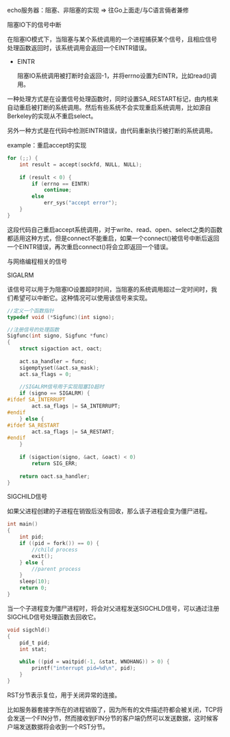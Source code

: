 echo服务器：阻塞、非阻塞的实现 => 往Go上面走/与C语言倆者兼修



阻塞IO下的信号中断

在阻塞IO模式下，当阻塞与某个系统调用的一个进程捕获某个信号，且相应信号处理函数返回时，该系统调用会返回一个EINTR错误。

- EINTR

  阻塞IO系统调用被打断时会返回-1，并将errno设置为EINTR，比如read()调用。

一种处理方式是在设置信号处理函数时，同时设置SA_RESTART标记，由内核来自动重启被打断的系统调用。然后有些系统不会实现重启系统调用，比如源自Berkeley的实现从不重启select。

另外一种方式是在代码中检测EINTR错误，由代码重新执行被打断的系统调用。

example：重启accept的实现

```c
for (;;) {
    int result = accept(sockfd, NULL, NULL);
    
    if (result < 0) {
        if (errno == EINTR) 
            continue;
        else
            err_sys("accept error");
    }
}
```

这段代码自己重启accept系统调用，对于write、read、open、select之类的函数都适用这种方式，但是connect不能重启，如果一个connect()被信号中断后返回一个EINTR错误，再次重启connect()将会立即返回一个错误。





与网络编程相关的信号

SIGALRM

该信号可以用于为阻塞IO设置超时时间，当阻塞的系统调用超过一定时间时，我们希望可以中断它。这种情况可以使用该信号来实现。

```c
//定义一个函数指针
typedef void (*Sigfunc)(int signo);

//注册信号的处理函数
Sigfunc(int signo, Sigfunc *func) 
{
    struct sigaction act, oact;
    
    act.sa_handler = func;
    sigemptyset(&act.sa_mask);
    act.sa_flags = 0;
    
    //SIGALRM信号用于实现阻塞IO超时
    if (signo == SIGALRM) {
#ifdef SA_INTERRUPT
        act.sa_flags |= SA_INTERRUPT;
#endif
    } else {
#ifdef SA_RESTART
        act.sa_flags |= SA_RESTART;
#endif
    }
    
    if (sigaction(signo, &act, &oact) < 0)
        return SIG_ERR;
    
    return oact.sa_handler;
}
```









SIGCHILD信号

如果父进程创建的子进程在销毁后没有回收，那么该子进程会变为僵尸进程。

```c
int main()
{
    int pid;
    if ((pid = fork()) == 0) {
        //child process
        exit();
    } else {
        //parent process
    }
    sleep(10);
    return 0;
}
```

当一个子进程变为僵尸进程时，将会对父进程发送SIGCHLD信号，可以通过注册SIGCHLD信号处理函数去回收它。

```c
void sigchld()
{
    pid_t pid;
    int stat;
    
    while ((pid = waitpid(-1, &stat, WNOHANG)) > 0) {
        printf("interrupt pid=%d\n", pid);
    }
}
```







RST分节表示复位，用于关闭异常的连接。

比如服务器套接字所在的进程销毁了，因为所有的文件描述符都会被关闭，TCP将会发送一个FIN分节，然而接收到FIN分节的客户端仍然可以发送数据，这时候客户端发送数据将会收到一个RST分节。



